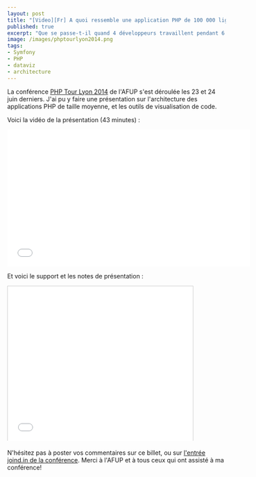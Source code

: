 ```yaml
---
layout: post
title: "[Video][Fr] A quoi ressemble une application PHP de 100 000 lignes de code?"
published: true
excerpt: "Que se passe-t-il quand 4 développeurs travaillent pendant 6 mois en PHP ? Petit retour d'expérience sur l'architecture logicielle d'une application Symfony2 de taille moyenne, avec des visualisations inédites et des conseils pour structurer son code. Voici la vidéo et les slides de ma conférence au PHP Tour Lyon 2014."
image: /images/phptourlyon2014.png
tags:
- Symfony
- PHP
- dataviz
- architecture
---
```


La conférence [PHP Tour Lyon 2014](http://afup.org/pages/phptourlyon2014/index.php) de l'AFUP s'est déroulée les 23 et 24 juin derniers. J'ai pu y faire une présentation sur l'architecture des applications PHP de taille moyenne, et les outils de visualisation de code.

Voici la vidéo de la présentation (43 minutes) :

<iframe width="560" height="315" src="//www.youtube.com/embed/bVjFJ2vJI34" frameborder="0" allowfullscreen></iframe>

Et voici le support et les notes de présentation :

<iframe src="//www.slideshare.net/slideshow/embed_code/36231677" width="427" height="356" frameborder="0" marginwidth="0" marginheight="0" scrolling="no" style="border:1px solid #CCC; border-width:1px 1px 0; margin-bottom:5px; max-width: 100%;" allowfullscreen> </iframe>

N'hésitez pas à poster vos commentaires sur ce billet, ou sur [l'entrée joind.in de la conférence](https://joind.in/talk/view/11211). Merci à l'AFUP et à tous ceux qui ont assisté à ma conférence!
